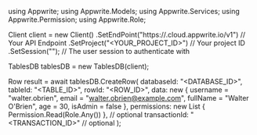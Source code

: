 using Appwrite;
using Appwrite.Models;
using Appwrite.Services;
using Appwrite.Permission;
using Appwrite.Role;

Client client = new Client()
    .SetEndPoint("https://<REGION>.cloud.appwrite.io/v1") // Your API Endpoint
    .SetProject("<YOUR_PROJECT_ID>") // Your project ID
    .SetSession(""); // The user session to authenticate with

TablesDB tablesDB = new TablesDB(client);

Row result = await tablesDB.CreateRow(
    databaseId: "<DATABASE_ID>",
    tableId: "<TABLE_ID>",
    rowId: "<ROW_ID>",
    data: new {
        username = "walter.obrien",
        email = "walter.obrien@example.com",
        fullName = "Walter O'Brien",
        age = 30,
        isAdmin = false
    },
    permissions: new List<string> { Permission.Read(Role.Any()) }, // optional
    transactionId: "<TRANSACTION_ID>" // optional
);
